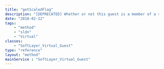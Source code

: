 ```yaml
---
title: "getScaledFlag"
description: "[DEPRECATED] Whether or not this guest is a member of a scale group and was automatically created as part of a scale group action."
date: "2018-02-12"
tags:
    - "method"
    - "sldn"
    - "Virtual"
classes:
    - "SoftLayer_Virtual_Guest"
type: "reference"
layout: "method"
mainService : "SoftLayer_Virtual_Guest"
---
```

